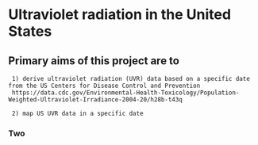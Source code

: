 # Ultraviolet radiation in the United States
## **Primary** aims of this project are to
     1) derive ultraviolet radiation (UVR) data based on a specific date from the US Centers for Disease Control and Prevention
     https://data.cdc.gov/Environmental-Health-Toxicology/Population-Weighted-Ultraviolet-Irradiance-2004-20/h28b-t43q
  
     2) map US UVR data in a specific date

### Two 
